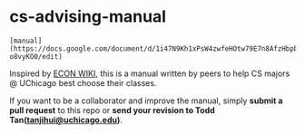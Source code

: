 # cs-advising-manual
```
[manual](https://docs.google.com/document/d/1i47N9Kh1xPsW4zwfeHOtw79E7n8AfzHbpbN-o8vyKO0/edit)
```
Inspired by [ECON WIKI](https://www.reddit.com/r/uchicago/wiki/econ), this is a manual written by peers to help CS majors @ UChicago best choose their classes.

If you want to be a collaborator and improve the manual, simply **submit a pull request** to this repo or **send your revision to Todd Tan(tanjihui@uchicago.edu)**.

